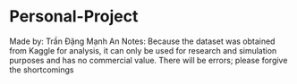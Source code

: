 # Personal-Project
Made by: Trần Đặng Mạnh An
Notes: Because the dataset was obtained from Kaggle for analysis, it can only be used for research and simulation purposes and has no commercial value. There will be errors; please forgive the shortcomings
